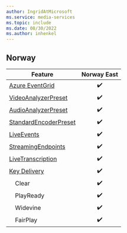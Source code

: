 ```yaml
---
author: IngridAtMicrosoft
ms.service: media-services
ms.topic: include
ms.date: 08/30/2022
ms.author: inhenkel
---
```


<!--Feature availability in region-->
## Norway

| Feature | Norway East |
| --- | :---: |
| [Azure EventGrid](../monitoring/reacting-to-media-services-events.md) |&#10004;&#65039;|
| [VideoAnalyzerPreset](../analyze-video-audio-files-concept.md)        |&#10004;&#65039;|
| [AudioAnalyzerPreset](../analyze-video-audio-files-concept.md)        |&#10004;&#65039;|
| [StandardEncoderPreset](../encode-concept.md)                         |&#10004;&#65039;|
| [LiveEvents](../stream-live-streaming-concept.md)                     |&#10004;&#65039;|
| [StreamingEndpoints](../stream-streaming-endpoint-concept.md)         |&#10004;&#65039;|
| [LiveTranscription](../live-event-live-transcription-how-to.md)       |&#10004;&#65039;|
| [Key Delivery](../drm-content-protection-concept.md)                  |&#10004;&#65039;|
| &emsp;Clear                                                           |&#10004;&#65039;|
| &emsp;PlayReady                                                       |&#10004;&#65039;|
| &emsp;Widevine                                                        |&#10004;&#65039;|
| &emsp;FairPlay                                                        |&#10004;&#65039;|
